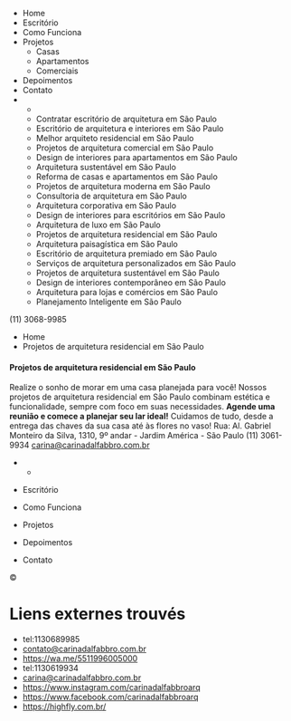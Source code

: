   * Home
  * Escritório
  * Como Funciona
  * Projetos
    * Casas
    * Apartamentos
    * Comerciais
  * Depoimentos
  * Contato
  * +
    * Contratar escritório de arquitetura em São Paulo
    * Escritório de arquitetura e interiores em São Paulo
    * Melhor arquiteto residencial em São Paulo
    * Projetos de arquitetura comercial em São Paulo
    * Design de interiores para apartamentos em São Paulo
    * Arquitetura sustentável em São Paulo
    * Reforma de casas e apartamentos em São Paulo
    * Projetos de arquitetura moderna em São Paulo
    * Consultoria de arquitetura em São Paulo
    * Arquitetura corporativa em São Paulo
    * Design de interiores para escritórios em São Paulo
    * Arquitetura de luxo em São Paulo
    * Projetos de arquitetura residencial em São Paulo
    * Arquitetura paisagística em São Paulo
    * Escritório de arquitetura premiado em São Paulo
    * Serviços de arquitetura personalizados em São Paulo
    * Projetos de arquitetura sustentável em São Paulo
    * Design de interiores contemporâneo em São Paulo
    * Arquitetura para lojas e comércios em São Paulo
    * Planejamento Inteligente em São Paulo


(11) 3068-9985
  * Home
  * Projetos de arquitetura residencial em São Paulo


#### Projetos de arquitetura residencial em São Paulo
Realize o sonho de morar em uma casa planejada para você! Nossos projetos de arquitetura residencial em São Paulo combinam estética e funcionalidade, sempre com foco em suas necessidades. **Agende uma reunião e comece a planejar seu lar ideal!**
Cuidamos de tudo, desde a entrega das chaves da sua casa até às flores no vaso!
Rua: Al. Gabriel Monteiro da Silva, 1310, 9º andar - Jardim América - São Paulo
(11) 3061-9934
carina@carinadalfabbro.com.br
  *   * 

  * Escritório
  * Como Funciona
  * Projetos
  * Depoimentos
  * Contato


© 


# Liens externes trouvés
- tel:1130689985
- contato@carinadalfabbro.com.br
- https://wa.me/5511996005000
- tel:1130619934
- carina@carinadalfabbro.com.br
- https://www.instagram.com/carinadalfabbroarq
- https://www.facebook.com/carinadalfabbroarq
- https://highfly.com.br/
